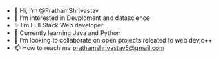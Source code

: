 - 👋 Hi, I’m @PrathamShrivastav
- 👀 I’m interested in Devploment and datascience
- ✨ I’m Full Stack Web developer
- 🌱 Currently learning Java and Python 
- 💞️ I’m looking to collaborate on open projects releated to web dev,c++
- 📫 How to reach me prathamshrivastav5@gmail.com

<!---
Shrivastavpratham/Shrivastavpratham is a ✨ special ✨ repository because its `README.md` (this file) appears on your GitHub profile.
You can click the Preview link to take a look at your changes.
--->
